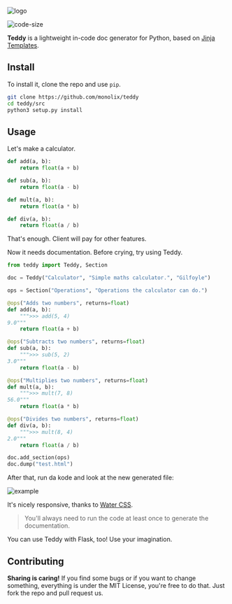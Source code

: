 <!--
 Copyright (c) 2019 Monolix
 
 This software is released under the MIT License.
 https://opensource.org/licenses/MIT
-->

![logo]

![code-size]

**Teddy** is a lightweight in-code doc generator for Python, based on [Jinja Templates](http://jinja.pocoo.org/).

## Install
To install it, clone the repo and use `pip`.
```bash
git clone https://github.com/monolix/teddy
cd teddy/src
python3 setup.py install
```

## Usage
Let's make a calculator.
```python
def add(a, b):
    return float(a + b)

def sub(a, b):
    return float(a - b)

def mult(a, b):
    return float(a * b)

def div(a, b):
    return float(a / b)
```
That's enough. Client will pay for other features.

Now it needs documentation. Before crying, try using Teddy.
```python
from teddy import Teddy, Section

doc = Teddy("Calculator", "Simple maths calculator.", "Gilfoyle")

ops = Section("Operations", "Operations the calculator can do.")

@ops("Adds two numbers", returns=float)
def add(a, b):
    """>>> add(5, 4) 
9.0"""
    return float(a + b)

@ops("Subtracts two numbers", returns=float)
def sub(a, b):
    """>>> sub(5, 2)
3.0"""
    return float(a - b)

@ops("Multiplies two numbers", returns=float)
def mult(a, b):
    """>>> mult(7, 8)
56.0"""
    return float(a * b)

@ops("Divides two numbers", returns=float)
def div(a, b):
    """>>> mult(8, 4)
2.0"""
    return float(a / b)

doc.add_section(ops)
doc.dump("test.html")
```
After that, run da kode and look at the new generated file:

![example]

It's nicely responsive, thanks to [Water CSS].

> You'll always need to run the code at least once to generate the documentation.

You can use Teddy with Flask, too! Use your imagination.

## Contributing
**Sharing is caring!** If you find some bugs or if you want to change something, everything is under the MIT License, you're free to do that. Just fork the repo and pull request us.

<!-- Assets -->
[logo]: https://i.imgur.com/637dqKWl.png
[code-size]: https://img.shields.io/github/languages/code-size/monolix/teddy.svg?color=success&label=size
[example]: https://i.imgur.com/K6ZIkSpl.png
[Water CSS]: https://github.com/kognise/water.css
